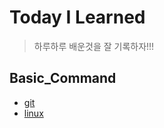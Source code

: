 # Today I Learned

> 하루하루 배운것을 잘 기록하자!!!

## Basic_Command
- [git](git/baisc-command.md)
- [linux](linux/command.md)
